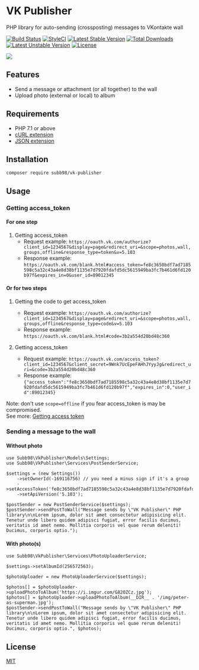 # VK Publisher
PHP library for auto-sending (crossposting) messages to VKontakte wall

[![Build Status](https://travis-ci.org/Subb98/VK-Publisher.svg?branch=master)](https://travis-ci.org/Subb98/VK-Publisher)
[![StyleCI](https://styleci.io/repos/141911023/shield)](https://styleci.io/repos/141911023)
[![Latest Stable Version](https://poser.pugx.org/subb98/vk-publisher/v/stable)](https://packagist.org/packages/subb98/vk-publisher)
[![Total Downloads](https://poser.pugx.org/subb98/vk-publisher/downloads)](https://packagist.org/packages/subb98/vk-publisher)
[![Latest Unstable Version](https://poser.pugx.org/subb98/vk-publisher/v/unstable)](https://packagist.org/packages/subb98/vk-publisher)
[![License](https://poser.pugx.org/subb98/vk-publisher/license)](https://packagist.org/packages/subb98/vk-publisher)

![](https://i.imgur.com/m5wIRKh.png)

## Features
- Send a message or attachment (or all together) to the wall
- Upload photo (external or local) to album

## Requirements

- PHP 7.1 or above
- [cURL extension](http://php.net/manual/en/curl.installation.php)
- [JSON extension](http://php.net/manual/en/json.installation.php)

## Installation

```
composer require subb98/vk-publisher
```

## Usage
### Getting access_token
#### For one step

1. Getting access_token
    - Request example: `https://oauth.vk.com/authorize?client_id=1234567&display=page&redirect_uri=&scope=photos,wall,groups,offline&response_type=token&v=5.103`
    - Response example: `https://oauth.vk.com/blank.html#access_token=fe8c3650bdf7ad7185598c5a32c43a4e8d38bf1135e7d7920fdafd5dc5615949ba3fc7b461d6fd120b97f&expires_in=0&user_id=89012345`

#### Or for two steps

1. Getting the code to get access_token
    - Request example: `https://oauth.vk.com/authorize?client_id=1234567&display=page&redirect_uri=&scope=photos,wall,groups,offline&response_type=code&v=5.103`
    - Response example: `https://oauth.vk.com/blank.html#code=3b2a554d20bd48c360`

2. Getting access_token
    - Request example: `https://oauth.vk.com/access_token?client_id=1234567&client_secret=9Wnk7UcEpeFAHhJYyyJg&redirect_uri=&code=3b2a554d20bd48c360`
    - Response example: `{"access_token":"fe8c3650bdf7ad7185598c5a32c43a4e8d38bf1135e7d7920fdafd5dc5615949ba3fc7b461d6fd120b97f","expires_in":0,"user_id":89012345}`

Note: don't use `scope=offline` if you fear access_token is may be compromised.  
See more: [Getting access token](https://vk.com/dev/authcode_flow_user)

### Sending a message to the wall
#### Without photo

```
use Subb98\VkPublisher\Models\Settings;
use Subb98\VkPublisher\Services\PostSenderService;

$settings = (new Settings())
    ->setOwnerId(-169116756) // you need a minus sign if it's a group
    ->setAccessToken('fe8c3650bdf7ad7185598c5a32c43a4e8d38bf1135e7d7920fdafd5dc5615949ba3fc7b461d6fd120b97f')
    ->setApiVersion('5.103');

$postSender = new PostSenderService($settings);
$postSender->sendPostToWall("Message sends by \"VK Publisher\" PHP library\n\nLorem ipsum, dolor sit amet consectetur adipisicing elit. Tenetur unde libero quidem adipisci fugiat, error facilis ducimus, veritatis id amet nemo. Mollitia corporis vel quae rerum deleniti! Ducimus, corporis optio.");
```

#### With photo(s)

```
use Subb98\VkPublisher\Services\PhotoUploaderService;

$settings->setAlbumId(256572563);

$photoUploader = new PhotoUploaderService($settings);

$photos[] = $photoUploader->uploadPhotoToAlbum('https://i.imgur.com/G82OZCz.jpg');
$photos[] = $photoUploader->uploadPhotoToAlbum(__DIR__ . '/img/peter-as-superman.jpg');
$postSender->sendPostToWall("Message sends by \"VK Publisher\" PHP library\n\nLorem ipsum, dolor sit amet consectetur adipisicing elit. Tenetur unde libero quidem adipisci fugiat, error facilis ducimus, veritatis id amet nemo. Mollitia corporis vel quae rerum deleniti! Ducimus, corporis optio.", $photos);
```

## License
[MIT](https://opensource.org/licenses/MIT)

